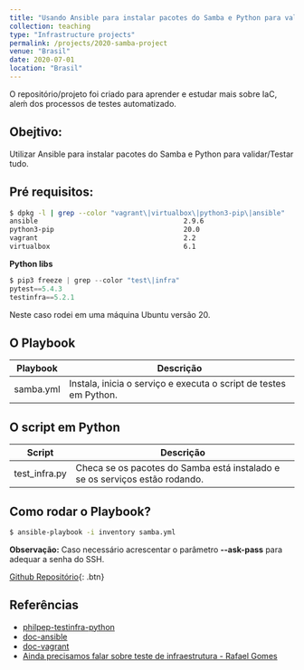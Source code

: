 ```yaml
---
title: "Usando Ansible para instalar pacotes do Samba e Python para validar tudo."
collection: teaching
type: "Infrastructure projects"
permalink: /projects/2020-samba-project
venue: "Brasil"
date: 2020-07-01
location: "Brasil"
---
```


O repositório/projeto foi criado para aprender e estudar mais sobre IaC, aleḿ dos processos de testes automatizado.

## Obejtivo: ##
Utilizar Ansible para instalar pacotes do Samba e Python para validar/Testar tudo.

## Pré requisitos:

```bash
$ dpkg -l | grep --color "vagrant\|virtualbox\|python3-pip\|ansible"
ansible                                    2.9.6
python3-pip                                20.0
vagrant                                    2.2
virtualbox                                 6.1
```

**Python libs**
```python
$ pip3 freeze | grep --color "test\|infra"
pytest==5.4.3
testinfra==5.2.1
```

Neste caso rodei em uma máquina Ubuntu versão 20.

## O Playbook


|Playbook|Descrição
|-|-
samba.yml|Instala, inicia o serviço e executa o script de testes em Python.

## O script em Python

|Script|Descrição|
|-|-
|test_infra.py|Checa se os pacotes do Samba está instalado e se os serviços estão rodando.

## Como rodar o Playbook? ##

```bash
$ ansible-playbook -i inventory samba.yml
```
**Observação:** Caso necessário acrescentar o parâmetro **--ask-pass** para adequar a senha do SSH.

[Github Repositório](https://github.com/vinicius-deoliveira/samba-with-ansible-and-python){: .btn}

## Referências

- [philpep-testinfra-python](https://github.com/philpep/testinfra)
- [doc-ansible](https://docs.ansible.com/ansible/latest/index.html)
- [doc-vagrant](https://www.vagrantup.com/docs/)
- [Ainda precisamos falar sobre teste de infraestrutura - Rafael Gomes](https://www.youtube.com/watch?v=ZVHlKWLEyhE&list=PLKo-modECX-ZdlHkvkHGkFYgb3wwt6ssl&index=24&t=1524s)
